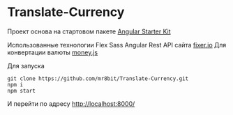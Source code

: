 # Translate-Currency

Проект основа на стартовом пакете [Angular Starter Kit](https://github.com/andreasonny83/angular-starter-kit) 


Использованные технологии
  Flex
  Sass
  Angular
  Rest API  сайта  [fixer.io](http://fixer.io/) 
  Для конвертации  валюты [money.js](http://openexchangerates.github.io/money.js/) 


Для запуска 

	git clone https://github.com/mr8bit/Translate-Currency.git
	npm i 
	npm start 
И перейти по адресу [http://localhost:8000/](http://localhost:8000/) 
